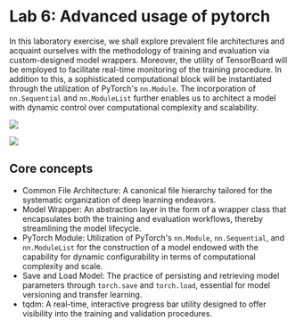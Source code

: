# Lab 6: Advanced usage of pytorch

In this laboratory exercise, we shall explore prevalent file architectures and acquaint ourselves with the methodology of training and evaluation via custom-designed model wrappers. Moreover, the utility of TensorBoard will be employed to facilitate real-time monitoring of the training procedure. In addition to this, a sophisticated computational block will be instantiated through the utilization of PyTorch's `nn.Module`. The incorporation of `nn.Sequential` and `nn.ModuleList` further enables us to architect a model with dynamic control over computational complexity and scalability.

![](https://i.imgur.com/gMa8H5V.png)

![](https://i.imgur.com/RomlKoV.png)

## Core concepts
* Common File Architecture: A canonical file hierarchy tailored for the systematic organization of deep learning endeavors.
* Model Wrapper: An abstraction layer in the form of a wrapper class that encapsulates both the training and evaluation workflows, thereby streamlining the model lifecycle.
* PyTorch Module: Utilization of PyTorch's `nn.Module`, `nn.Sequential`, and `nn.ModuleList` for the construction of a model endowed with the capability for dynamic configurability in terms of computational complexity and scale.
* Save and Load Model: The practice of persisting and retrieving model parameters through `torch.save` and `torch.load`, essential for model versioning and transfer learning.
* tqdm: A real-time, interactive progress bar utility designed to offer visibility into the training and validation procedures.



